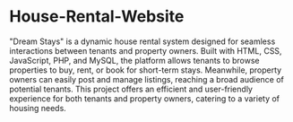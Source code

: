 # House-Rental-Website
"Dream Stays" is a dynamic house rental system designed for seamless interactions between tenants and property owners. Built with HTML, CSS, JavaScript, PHP, and MySQL, the platform allows tenants to browse properties to buy, rent, or book for short-term stays. Meanwhile, property owners can easily post and manage listings, reaching a broad audience of potential tenants. This project offers an efficient and user-friendly experience for both tenants and property owners, catering to a variety of housing needs.
